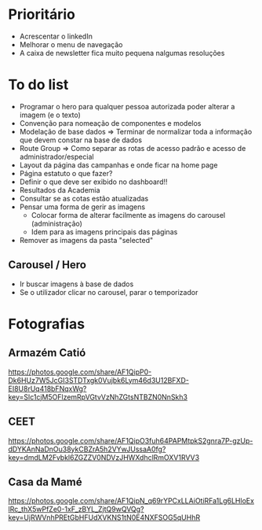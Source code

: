 # Prioritário

- Acrescentar o linkedIn
- Melhorar o menu de navegação
- A caixa de newsletter fica muito pequena nalgumas resoluções

# To do list 

- Programar o hero para qualquer pessoa autorizada poder alterar a imagem (e o texto)
- Convenção para nomeação de componentes e modelos
- Modelação de base dados => Terminar de normalizar toda a informação que devem constar na base de dados  
- Route Group => Como separar as rotas de acesso padrão e acesso de administrador/especial
- Layout da página das campanhas e onde ficar na home page 
- Página estatuto o que fazer? 
- Definir o que deve ser exibido no dashboard!!
- Resultados da Academia
- Consultar se as cotas estão atualizadas
- Pensar uma forma de gerir as imagens
    - Colocar forma de alterar facilmente as imagens do carousel (administração)
    - Idem para as imagens principais das páginas
- Remover as imagens da pasta "selected"

## Carousel / Hero

- Ir buscar imagens à base de dados
- Se o utilizador clicar no carousel, parar o temporizador

# Fotografias

## Armazém Catió
https://photos.google.com/share/AF1QipP0-Dk6HUz7W5JcGI3STDTxgk0Vujbk6Lym46d3U12BFXD-EI8U8rUq418bFNqxWg?key=Slc1cjM5OFlzemRpVGtvVzNhZGtsNTBZN0NnSkh3

## CEET
https://photos.google.com/share/AF1QipO3fuh64PAPMtpkS2gnra7P-gzUp-dDYKAnNaDnOu38ykCBZrA5h2VYwJUssaA0fg?key=dmdLM2Fvbkl6ZGZZV0NDVzJHWXdhclRmOXV1RVV3

## Casa da Mamé
https://photos.google.com/share/AF1QipN_q69rYPCxLLAiOtiRFa1Lg6LHloExlRc_thX5wPfZe0-1xF_zBYL_ZjtQ9wQVQg?key=UjRWVnhPREtGbHFUdXVKNS1tN0E4NXFSOG5qUHhR